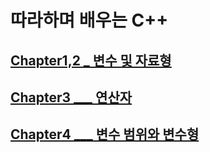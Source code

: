 # 따라하며 배우는 C++

## [Chapter1,2 _ 변수 및 자료형](강의내용정리/Chapter_1~2.md)
## [Chapter3 ___ 연산자](강의내용정리/Chapter_3.md)
## [Chapter4 ___ 변수 범위와 변수형](강의내용정리/Chapter_4.md)